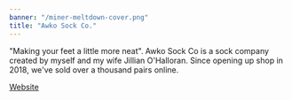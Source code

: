 ```yaml
---
banner: "/miner-meltdown-cover.png"
title: "Awko Sock Co."
---
```


"Making your feet a little more neat". Awko Sock Co is a sock company created by myself and my wife Jillian O'Halloran. Since opening up shop in 2018, we've sold over a thousand pairs online.

[Website](https://awkosock.com/)

